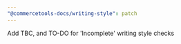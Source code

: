 ```yaml
---
"@commercetools-docs/writing-style": patch
---
```


Add TBC, and TO-DO for 'Incomplete' writing style checks
